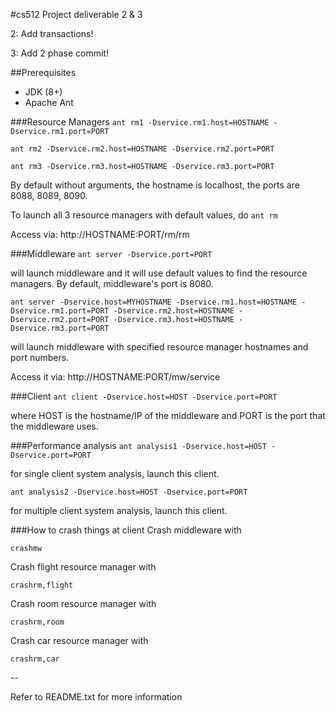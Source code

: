 #cs512 Project deliverable 2 & 3

2: Add transactions!

3: Add 2 phase commit!

##Prerequisites
- JDK (8+)
- Apache Ant

###Resource Managers
```ant rm1 -Dservice.rm1.host=HOSTNAME -Dservice.rm1.port=PORT```

```ant rm2 -Dservice.rm2.host=HOSTNAME -Dservice.rm2.port=PORT```

```ant rm3 -Dservice.rm3.host=HOSTNAME -Dservice.rm3.port=PORT```

By default without arguments, the hostname is localhost, the ports are 8088, 8089, 8090.

To launch all 3 resource managers with default values, do ```ant rm```

Access via: http://HOSTNAME:PORT/rm/rm



###Middleware 
```ant server -Dservice.port=PORT```

will launch middleware and it will use default values to find the resource managers.  By default, middleware's port is 8080.

```ant server -Dservice.host=MYHOSTNAME -Dservice.rm1.host=HOSTNAME -Dservice.rm1.port=PORT -Dservice.rm2.host=HOSTNAME -Dservice.rm2.port=PORT -Dservice.rm3.host=HOSTNAME -Dservice.rm3.port=PORT```

will launch middleware with specified resource manager hostnames and port numbers.

Access it via: http://HOSTNAME:PORT/mw/service

###Client
```ant client -Dservice.host=HOST -Dservice.port=PORT```

where HOST is the hostname/IP of the middleware and PORT is the port that the middleware uses.

###Performance analysis
```ant analysis1 -Dservice.host=HOST -Dservice.port=PORT```

for single client system analysis, launch this client.

```ant analysis2 -Dservice.host=HOST -Dservice.port=PORT```

for multiple client system analysis, launch this client.

###How to crash things at client
Crash middleware with

```crashmw```

Crash flight resource manager with

```crashrm,flight```

Crash room resource manager with

```crashrm,room```

Crash car resource manager with

```crashrm,car```

--

Refer to README.txt for more information

